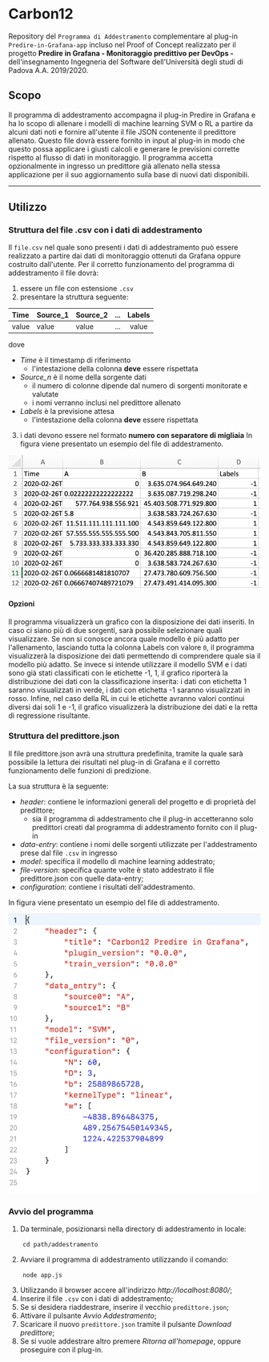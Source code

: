 # Carbon12
Repository del `Programma di Addestramento` complementare al plug-in `Predire-in-Grafana-app` incluso nel Proof of Concept realizzato per il progetto **Predire in Grafana - Monitoraggio predittivo per DevOps -** dell'insegnamento Ingegneria del Software dell'Università degli studi di Padova A.A. 2019/2020.

## Scopo 
Il programma di addestramento accompagna il plug-in Predire in Grafana e ha lo scopo di allenare i modelli di machine learning SVM o RL a partire da alcuni dati noti e fornire all'utente il file JSON contenente il predittore allenato. Questo file dovrà essere fornito in input al plug-in in modo che questo possa applicare i giusti calcoli e generare le previsioni corrette rispetto al flusso di dati in monitoraggio. Il programma accetta opzionalmente in ingresso un predittore già allenato nella stessa applicazione per il suo aggiornamento sulla base di nuovi dati disponibili. 

--- 

## Utilizzo 
### Struttura del file .csv con i dati di addestramento
Il `file.csv` nel quale sono presenti i dati di addestramento può essere realizzato a partire dai dati di monitoraggio ottenuti da Grafana oppure costruito dall'utente. 
Per il corretto funzionamento del programma di addestramento il file dovrà: 
1. essere un file con estensione `.csv`
2. presentare la struttura seguente: 

| Time | Source_1 | Source_2  | ... | Labels |
| :--- | :------- | :-------- | :---| :-----:| 
| value| value 	  | value     | ... | value  |

  dove 
  * *Time* è il timestamp di riferimento
    * l'intestazione della colonna **deve** essere rispettata 
  * *Source_n* è il nome della sorgente dati 
    *  il numero di colonne dipende dal numero di sorgenti monitorate e valutate
    *  i nomi verranno inclusi nel predittore allenato
  * *Labels* è la previsione attesa 
    * l'intestazione della colonna **deve** essere rispettata 

3. i dati devono essere nel formato **numero con separatore di migliaia**
In figura viene presentato un esempio del file di addestramento.

![file_csv](https://github.com/alek4k/Carbon12/blob/addestramento/addestramento/img_README/formatoFileCSV.png)

#### Opzioni
Il programma visualizzerà un grafico con la disposizione dei dati inseriti. 
In caso ci siano più di due sorgenti, sarà possibile selezionare quali visualizzare. 
Se non si conosce ancora quale modello è più adatto per l'allenamento, lasciando tutta la colonna Labels con valore `0`, il programma visualizzerà la disposizione dei dati permettendo di comprendere quale sia il modello più adatto. 
Se invece si intende utilizzare il modello SVM e i dati sono già stati classificati con le etichette -1, 1, il grafico riporterà la distribuzione dei dati con la classificazione inserita: i dati con etichetta 1 saranno visualizzati in verde, i dati con etichetta -1 saranno visualizzati in rosso. 
Infine, nel caso della RL in cui le etichette avranno valori continui diversi dai soli 1 e -1, il grafico visualizzerà la distribuzione dei dati e la retta di regressione risultante. 

### Struttura del predittore.json
Il file predittore.json avrà una struttura predefinita, tramite la quale sarà possibile la lettura dei risultati nel plug-in di Grafana e il corretto funzionamento delle funzioni di predizione.

La sua struttura è la seguente:
* *header*: contiene le informazioni generali del progetto e di proprietà del predittore;
  * sia il programma di addestramento che il plug-in accetteranno solo predittori creati dal programma di addestramento fornito con il plug-in
* *data-entry*: contiene i nomi delle sorgenti utilizzate per l'addestramento prese dal file `.csv` in ingresso
* *model*: specifica il modello di machine learning addestrato;
* *file-version*: specifica quante volte è stato addestrato il file predittore.json con quelle data-entry;
* *configuration*: contiene i risultati dell'addestramento.

In figura viene presentato un esempio del file di addestramento.

![file_json](https://github.com/alek4k/Carbon12/blob/addestramento/addestramento/img_README/formatoFileJSON.png)


### Avvio del programma
1. Da terminale, posizionarsi nella directory di addestramento in locale:
```
	cd path/addestramento
```
2. Avviare il programma di addestramento utilizzando il comando:
```
	node app.js
```
3. Utilizzando il browser accere all'indirizzo *http://localhost:8080/*;
4. Inserire il file `.csv` con i dati di addestramento;
5. Se si desidera riaddestrare, inserire il vecchio `predittore.json`;
6. Attivare il pulsante *Avvio Addestramento*;
7. Scaricare il nuovo `predittore.json` tramite il pulsante *Download predittore*;
8. Se si vuole addestrare altro premere *Ritorna all'homepage*, oppure proseguire con il plug-in.


